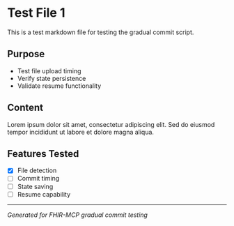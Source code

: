 # Test File 1

This is a test markdown file for testing the gradual commit script.

## Purpose
- Test file upload timing
- Verify state persistence
- Validate resume functionality

## Content
Lorem ipsum dolor sit amet, consectetur adipiscing elit. Sed do eiusmod tempor incididunt ut labore et dolore magna aliqua.

## Features Tested
- [x] File detection
- [ ] Commit timing
- [ ] State saving
- [ ] Resume capability

---
*Generated for FHIR-MCP gradual commit testing*
